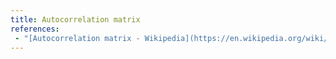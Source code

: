 ```yaml
---
title: Autocorrelation matrix
references:
 - "[Autocorrelation matrix - Wikipedia](https://en.wikipedia.org/wiki/Autocorrelation_matrix)"
---
```

